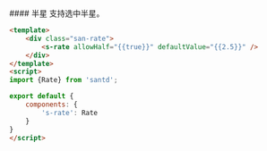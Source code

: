 
<codebox>
#### 半星
支持选中半星。

```html
<template>
    <div class="san-rate">
        <s-rate allowHalf="{{true}}" defaultValue="{{2.5}}" />
    </div>
</template>
<script>
import {Rate} from 'santd';

export default {
    components: {
        's-rate': Rate
    }
}
</script>
```
</codebox>

